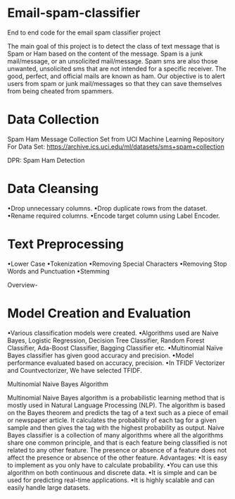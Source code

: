 # Email-spam-classifier
End to end code for the email spam classifier project

The main goal of this project is to detect the class of text message that is Spam or Ham based on the content of the message. Spam is a junk mail/message, or an unsolicited mail/message. Spam sms are also those unwanted, unsolicited sms that are not intended for a specific receiver. The good, perfect, and official mails are known as ham. Our objective is to alert users from spam or junk mail/messages so that they can save themselves from being cheated from spammers.

# Data Collection
Spam Ham Message Collection Set from UCI Machine Learning Repository For Data Set: https://archive.ics.uci.edu/ml/datasets/sms+spam+collection

DPR: Spam Ham Detection
 # Data Cleansing
•Drop unnecessary columns.
•Drop duplicate rows from the dataset.
•Rename required columns.
•Encode target column using Label Encoder.
# Text Preprocessing
•Lower Case 
•Tokenization 
•Removing Special Characters 
•Removing Stop Words and Punctuation 
•Stemming 

Overview-




# Model Creation and Evaluation 
•Various classification models were created. 
•Algorithms used are Naive Bayes, Logistic Regression, Decision Tree Classifier, Random Forest 
Classifier, Ada-Boost Classifier, Bagging Classifier etc. 
•Multinomial Naïve Bayes classifier has given good accuracy and precision. 
•Model performance evaluated based on accuracy, precision. 
•In TFIDF Vectorizer and Countvectorizer, We have selected TFIDF. 


Multinomial Naive Bayes Algorithm 

Multinomial Naive Bayes algorithm is a probabilistic learning method that 
is mostly used in Natural Language Processing (NLP). 
The algorithm is based on the Bayes theorem and predicts the tag of a text such as a piece of 
email or newspaper article. It calculates the probability of each tag for a given sample and 
then gives the tag with the highest probability as output. 
Naive Bayes classifier is a collection of many algorithms where all the algorithms share one 
common principle, and that is each feature being classified is not related to any other feature. 
The presence or absence of a feature does not affect the presence or absence of the other 
feature. 
Advantages: 
•It is easy to implement as you only have to calculate probability. 
•You can use this algorithm on both continuous and discrete data. 
•It is simple and can be used for predicting real-time applications. 
•It is highly scalable and can easily handle large datasets. 
